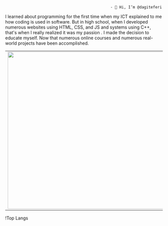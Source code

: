                                                    - 👋 Hi, I’m @dagiteferi


I learned about programming for the first time when my ICT explained to me how coding is used in software. But in high school, when I developed numerous websites using HTML, CSS, and JS and systems using C++, that's when I really realized it was my passion . I made the decision to educate myself. Now that numerous online courses and numerous real-world projects have been accomplished.

<table>
  <tr>
    <td><img src="https://codevidhya.com/wp-content/themes/divi-child/course_images/yfour/pg4_seclast_img.jpg" width="500" height="500">
    <td>
      <ul>
        <li>👀 I’m interested in web development and programming</li>
        <li>🌱 I’m currently learning Computer Science</li>
        <li>💞️ I’m looking to collaborate on ...</li>
        <li>📫 How to reach me ...dagiteferi2011@gmail.com</li>
      </ul>
    </td>
  </tr>
</table>


!Top Langs




<!---
dagiteferi/dagiteferi is a ✨ special ✨ repository because its `README.md` (this file) appears on your GitHub profile.
You can click the Preview link to take a look at your changes.
--->
